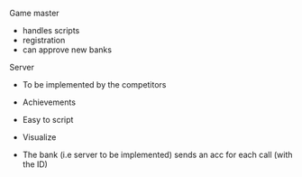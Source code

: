 Game master 
 - handles scripts
 - registration
 - can approve new banks

Server
 - To be implemented by the competitors




* Achievements
* Easy to script
* Visualize



* The bank (i.e server to be implemented) sends an acc for each call (with the ID)

